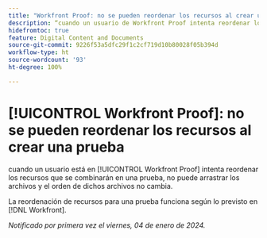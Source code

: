 ```yaml
---
title: "Workfront Proof: no se pueden reordenar los recursos al crear una prueba"
description: “cuando un usuario de Workfront Proof intenta reordenar los recursos que se combinarán en una prueba, no puede arrastrar los archivos y el orden de dichos archivos no cambia”.
hidefromtoc: true
feature: Digital Content and Documents
source-git-commit: 9226f53a5dfc29f1c2cf719d10b80028f05b394d
workflow-type: ht
source-wordcount: '93'
ht-degree: 100%

---
```



# [!UICONTROL Workfront Proof]: no se pueden reordenar los recursos al crear una prueba

cuando un usuario está en [!UICONTROL Workfront Proof] intenta reordenar los recursos que se combinarán en una prueba, no puede arrastrar los archivos y el orden de dichos archivos no cambia.

La reordenación de recursos para una prueba funciona según lo previsto en [!DNL Workfront].

_Notificado por primera vez el viernes, 04 de enero de 2024._
